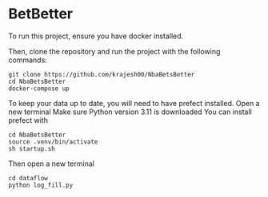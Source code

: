 # BetBetter

To run this project, ensure you have docker installed.

Then, clone the repository and run the project with the following commands:

```
git clone https://github.com/krajesh00/NbaBetsBetter
cd NbaBetsBetter
docker-compose up
```

To keep your data up to date, you will need to have prefect installed.
Open a new terminal
Make sure Python version 3.11 is downloaded
You can install prefect with
```
cd NbaBetsBetter
source .venv/bin/activate
sh startup.sh
```
Then open a new terminal

```
cd dataflow
python log_fill.py
```
